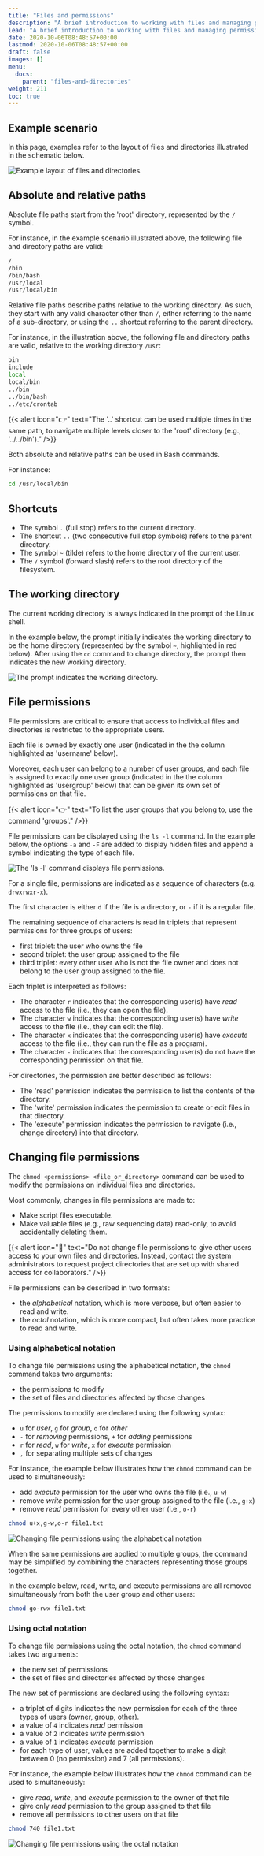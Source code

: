```yaml
---
title: "Files and permissions"
description: "A brief introduction to working with files and managing permissions on the CCB cluster."
lead: "A brief introduction to working with files and managing permissions on the CCB cluster."
date: 2020-10-06T08:48:57+00:00
lastmod: 2020-10-06T08:48:57+00:00
draft: false
images: []
menu:
  docs:
    parent: "files-and-directories"
weight: 211
toc: true
---
```


## Example scenario

In this page, examples refer to the layout of files and directories illustrated
in the schematic below.

![Example layout of files and directories.](linux-filesystem.png)
<!-- Source: https://linuxfoundation.org/blog/classic-sysadmin-the-linux-filesystem-explained/ (Google Search) -->

## Absolute and relative paths

Absolute file paths start from the 'root' directory, represented by the `/` symbol.

For instance, in the example scenario illustrated above,
the following file and directory paths are valid:

```bash
/
/bin
/bin/bash
/usr/local
/usr/local/bin
```

Relative file paths describe paths relative to the working directory.
As such, they start with any valid character other than `/`,
either referring to the name of a sub-directory,
or using the `..` shortcut referring to the parent directory.

For instance, in the illustration above, the following file and directory paths are valid,
relative to the working directory `/usr`:

```bash
bin
include
local
local/bin
../bin
../bin/bash
../etc/crontab
```

{{< alert icon="👉" text="The '..' shortcut can be used multiple times in the same path, to navigate multiple levels closer to the 'root' directory (e.g., '../../bin')." />}}

Both absolute and relative paths can be used in Bash commands.

For instance:

```bash
cd /usr/local/bin
```

## Shortcuts

- The symbol `.` (full stop) refers to the current directory.
- The shortcut `..` (two consecutive full stop symbols) refers to the parent directory.
- The symbol `~` (tilde) refers to the home directory of the current user.
- The `/` symbol (forward slash) refers to the root directory of the filesystem.

## The working directory

The current working directory is always indicated in the prompt of the Linux shell.

In the example below, the prompt initially indicates the working directory to be
the home directory  (represented by the symbol `~`, highlighted in red below).
After using the `cd` command to change directory, the prompt then indicates the new
working directory.

![The prompt indicates the working directory.](prompt-working-directory.png)

## File permissions

File permissions are critical to ensure that access to individual files and directories
is restricted to the appropriate users.

Each file is owned by exactly one user (indicated in the the column highlighted as 'username' below).

Moreover, each user can belong to a number of user groups,
and each file is assigned to exactly one user group
(indicated in the the column highlighted as 'usergroup' below)
that can be given its own set of permissions on that file.

{{< alert icon="👉" text="To list the user groups that you belong to, use the command 'groups'." />}}

File permissions can be displayed using the `ls -l` command.
In the example below, the options `-a` and `-F` are added to display hidden files
and append a symbol indicating the type of each file.

![The 'ls -l' command displays file permissions.](file-permissions.png)

For a single file, permissions are indicated as a sequence of characters
(e.g. `drwxrwxr-x`).

The first character is either `d` if the file is a directory,
or `-` if it is a regular file.

The remaining sequence of characters is read in triplets that
represent permissions for three groups of users:

- first triplet: the user who owns the file
- second triplet: the user group assigned to the file
- third triplet: every other user who is not the file owner and
  does not belong to the user group assigned to the file.

Each triplet is interpreted as follows:

- The character `r` indicates that the corresponding user(s) have
  _read_ access to the file (i.e., they can open the file).
- The character `w` indicates that the corresponding user(s) have
  _write_ access to the file (i.e., they can edit the file).
- The character `x` indicates that the corresponding user(s) have
  _execute_ access to the file (i.e., they can run the file as a program).
- The character `-` indicates that the corresponding user(s) do
  not have the corresponding permission on that file.

For directories, the permission are better described as follows:

- The 'read' permission indicates the permission to
  list the contents of the directory.
- The 'write' permission indicates the permission to
  create or edit files in that directory.
- The 'execute' permission indicates the permission to
  navigate (i.e., change directory) into that directory.

## Changing file permissions

The `chmod <permissions> <file_or_directory>` command can be used to modify
the permissions on individual files and directories.

Most commonly, changes in file permissions are made to:

- Make script files executable.
- Make valuable files (e.g., raw sequencing data) read-only,
  to avoid accidentally deleting them.

{{< alert icon="🛑" text="Do not change file permissions to give other users access to your own files and directories. Instead, contact the system administrators to request project directories that are set up with shared access for collaborators." />}}

File permissions can be described in two formats:

- the _alphabetical_ notation,
  which is more verbose, but often easier to read and write.
- the _octal_ notation,
  which is more compact, but often takes more practice
  to read and write.

### Using alphabetical notation

To change file permissions using the alphabetical notation,
the `chmod` command takes two arguments:

- the permissions to modify
- the set of files and directories affected by those changes

The permissions to modify are declared using the following syntax:

- `u` for _user_, `g` for _group_, `o` for _other_
- `-` for _removing_ permissions, `+` for _adding_ permissions
- `r` for _read_, `w` for _write_, `x` for _execute_ permission
- `,` for separating multiple sets of changes

For instance, the example below illustrates how the `chmod` command
can be used to simultaneously:

- add _execute_ permission for the user who owns the file (i.e., `u-w`)
- remove _write_ permission for the user group assigned to the file (i.e., `g+x`)
- remove _read_ permission for every other user (i.e., `o-r`)

```bash
chmod u+x,g-w,o-r file1.txt
```

![Changing file permissions using the alphabetical notation](chmod-alphabetical.png)

When the same permissions are applied to multiple groups, the command
may be simplified by combining the characters representing those groups together.

In the example below, read, write, and execute permissions are all removed
simultaneously from both the user group and other users:

```bash
chmod go-rwx file1.txt
```

### Using octal notation

To change file permissions using the octal notation,
the `chmod` command takes two arguments:

- the new set of permissions
- the set of files and directories affected by those changes

The new set of permissions are declared using the following syntax:

- a triplet of digits indicates the new permission for each of the
  three types of users (owner, group, other).
- a value of `4` indicates _read_ permission
- a value of `2` indicates _write_ permission
- a value of `1` indicates _execute_ permission
- for each type of user, values are added together to make a digit
  between 0 (no permission) and 7 (all permissions).

For instance, the example below illustrates how the `chmod` command
can be used to simultaneously:

- give _read_, _write_, and _execute_ permission to the owner of that file
- give only _read_ permission to the group assigned to that file
- remove all permissions to other users on that file

```bash
chmod 740 file1.txt 
```

![Changing file permissions using the octal notation](chmod-octal.png)

<!-- Link definitions -->
